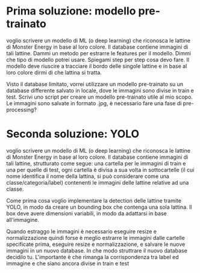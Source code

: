 # Prima soluzione: modello pre-trainato
voglio scrivere un modello di ML (o deep learning) che riconosca le lattine di Monster Energy in base al loro colore. Il database contiene immagini di tali lattine. Dammi un metodo per estrarre le features per il modello. Dimmi che tipo di modello potrei usare. Spiegami step per step cosa devo fare. Il modello deve riuscire a tracciare il bordo delle singole lattine e in base al loro colore dirmi di che lattina si tratta. 

Visto il database limitato, vorrei utilizzare un modello pre-trainato su un database differente salvato in locale, dove le immagini sono divise in train e test. Scrivi uno script per creare un modello pre-trainato utile al mio scopo. Le immagini sono salvate in formato .jpg, è necessario fare una fase di pre-processing?

# Seconda soluzione: YOLO

voglio scrivere un modello di ML (o deep learning) che riconosca le lattine di Monster Energy in base al loro colore. Il database contiene immagini di tali lattine, strutturato come segue: una cartella per le immagini di train e una per quelle di test, ogni cartella è divisa a sua volta in sottocartelle (il cui nome identifica il nome della lattina, si può considerare come una classe/categoria/label) contenenti le immagini delle lattine relative ad una classe. 

Come prima cosa voglio implementare la detection delle lattine tramite YOLO, in modo da creare un bounding box che contenga una sola lattina. Il box deve avere dimensioni variabili, in modo da adattarsi in base all'immagine. 

Quando estraggo le immagini è necessario eseguire resize e normalizzazione quindi forse è meglio estrarre le immagini dalle cartelle specificate prima, eseguire resize e normalizzazione, e salvare le nuove immagini in un nuovo database. In che modo struttrare il nuovo database decidilo tu. L'importante è che rimanga la corrispondenza tra label ed immagine e che siano ancora divise in train e test